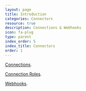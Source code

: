 ```yaml
---
layout: page
title: Introduction
categories: Connectors
resource: true
description: Connections & Webhooks
icon: fa-plug
type: parent
index_order: 5
index_title: Connectors
order: 1
---
```


[Connections](). 

[Connection Roles](). 

[Webhooks]({{site.baseurl}}/connectors/webhooks). 


